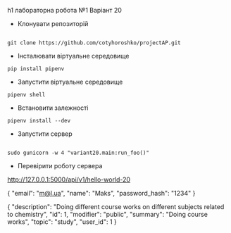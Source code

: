 h1 лабораторна робота №1 Варіант 20

* Клонувати репозиторій
```

git clone https://github.com/cotyhoroshko/projectAP.git

```

* Інсталювати віртуальне середовище
```
pip install pipenv
```

* Запустити віртуальне середовище
```
pipenv shell
```

* Встановити залежності
```
pipenv install --dev
```

* Запустити сервер
```

sudo gunicorn -w 4 "variant20.main:run_foo()"

```

* Перевірити роботу сервера

<http://127.0.0.1:5000/api/v1/hello-world-20>

{
        "email": "m@l.ua",
        "name": "Maks",
        "password_hash": "1234"
}

{
        "description": "Doing different course works on different subjects related to chemistry",
        "id": 1,
        "modifier": "public",
        "summary": "Doing course works",
        "topic": "study",
        "user_id": 1
}